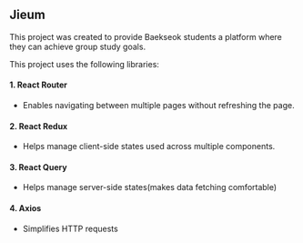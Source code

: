 ## Jieum

This project was created to provide Baekseok students a platform where they can achieve group study goals.



This project uses the following libraries:

#### 1. React Router 
- Enables navigating between multiple pages without refreshing the page.
#### 2. React Redux 
- Helps manage client-side states used across multiple components.
#### 3. React Query 
- Helps manage server-side states(makes data fetching comfortable)
#### 4. Axios 
- Simplifies HTTP requests
